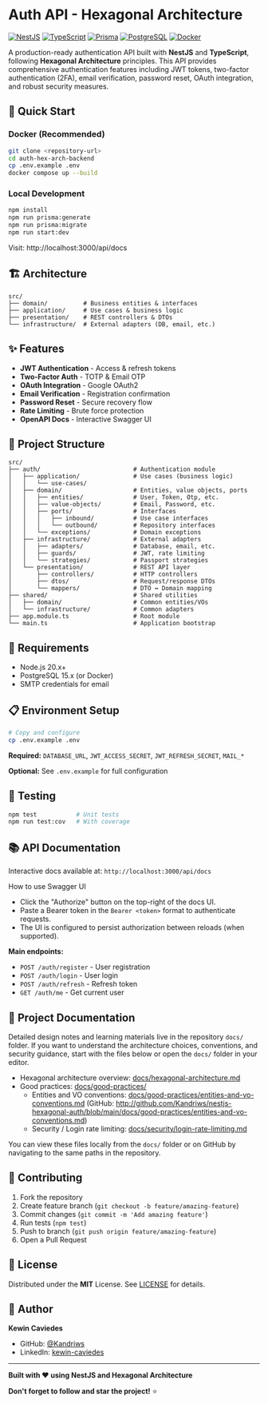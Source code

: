# Auth API - Hexagonal Architecture

[![NestJS](https://img.shields.io/badge/NestJS-11.x-ea2845?style=flat&logo=nestjs)](https://nestjs.com/)
[![TypeScript](https://img.shields.io/badge/TypeScript-5.x-3178c6?style=flat&logo=typescript)](https://www.typescriptlang.org/)
[![Prisma](https://img.shields.io/badge/Prisma-6.x-2d3748?style=flat&logo=prisma)](https://www.prisma.io/)
[![PostgreSQL](https://img.shields.io/badge/PostgreSQL-15-4169e1?style=flat&logo=postgresql)](https://www.postgresql.org/)
[![Docker](https://img.shields.io/badge/Docker-Ready-2496ed?style=flat&logo=docker)](https://www.docker.com/)

A production-ready authentication API built with **NestJS** and **TypeScript**, following **Hexagonal Architecture** principles. This API provides comprehensive authentication features including JWT tokens, two-factor authentication (2FA), email verification, password reset, OAuth integration, and robust security measures.

## 🚀 Quick Start

### Docker (Recommended)
```bash
git clone <repository-url>
cd auth-hex-arch-backend
cp .env.example .env
docker compose up --build
```

### Local Development
```bash
npm install
npm run prisma:generate
npm run prisma:migrate
npm run start:dev
```

Visit: http://localhost:3000/api/docs

## 🏗️ Architecture

```
src/
├── domain/          # Business entities & interfaces
├── application/     # Use cases & business logic
├── presentation/    # REST controllers & DTOs
└── infrastructure/  # External adapters (DB, email, etc.)
```

## ✨ Features

- **JWT Authentication** - Access & refresh tokens
- **Two-Factor Auth** - TOTP & Email OTP
- **OAuth Integration** - Google OAuth2
- **Email Verification** - Registration confirmation
- **Password Reset** - Secure recovery flow
- **Rate Limiting** - Brute force protection
- **OpenAPI Docs** - Interactive Swagger UI

## 📁 Project Structure

```
src/
├── auth/                          # Authentication module
│   ├── application/               # Use cases (business logic)
│   │   └── use-cases/
│   ├── domain/                    # Entities, value objects, ports
│   │   ├── entities/              # User, Token, Otp, etc.
│   │   ├── value-objects/         # Email, Password, etc.
│   │   ├── ports/                 # Interfaces
│   │   │   ├── inbound/           # Use case interfaces
│   │   │   └── outbound/          # Repository interfaces
│   │   └── exceptions/            # Domain exceptions
│   ├── infrastructure/            # External adapters
│   │   ├── adapters/              # Database, email, etc.
│   │   ├── guards/                # JWT, rate limiting
│   │   └── strategies/            # Passport strategies
│   └── presentation/              # REST API layer
│       ├── controllers/           # HTTP controllers
│       ├── dtos/                  # Request/response DTOs
│       └── mappers/               # DTO ↔ Domain mapping
├── shared/                        # Shared utilities
│   ├── domain/                    # Common entities/VOs
│   └── infrastructure/            # Common adapters
├── app.module.ts                  # Root module
└── main.ts                        # Application bootstrap
```

## 🔧 Requirements

- Node.js 20.x+
- PostgreSQL 15.x (or Docker)
- SMTP credentials for email

## 📋 Environment Setup

```bash
# Copy and configure
cp .env.example .env
```

**Required:** `DATABASE_URL`, `JWT_ACCESS_SECRET`, `JWT_REFRESH_SECRET`, `MAIL_*`

**Optional:** See `.env.example` for full configuration

## 🧪 Testing

```bash
npm test           # Unit tests
npm run test:cov   # With coverage
```

## 📚 API Documentation

Interactive docs available at: `http://localhost:3000/api/docs`

How to use Swagger UI
- Click the "Authorize" button on the top-right of the docs UI.
- Paste a Bearer token in the `Bearer <token>` format to authenticate requests.
- The UI is configured to persist authorization between reloads (when supported).

**Main endpoints:**
- `POST /auth/register` - User registration
- `POST /auth/login` - User login
- `POST /auth/refresh` - Refresh token
- `GET /auth/me` - Get current user

## 📖 Project Documentation

Detailed design notes and learning materials live in the repository `docs/` folder. If you want to understand the architecture choices, conventions, and security guidance, start with the files below or open the `docs/` folder in your editor.

- Hexagonal architecture overview: [docs/hexagonal-architecture.md](docs/hexagonal-architecture.md)
- Good practices: [docs/good-practices/](docs/good-practices/)
	- Entities and VO conventions: [docs/good-practices/entities-and-vo-conventions.md](docs/good-practices/entities-and-vo-conventions.md) (GitHub: http://github.com/Kandriws/nestjs-hexagonal-auth/blob/main/docs/good-practices/entities-and-vo-conventions.md)
	- Security / Login rate limiting: [docs/security/login-rate-limiting.md](docs/security/login-rate-limiting.md)

You can view these files locally from the `docs/` folder or on GitHub by navigating to the same paths in the repository.

## 🤝 Contributing

1. Fork the repository
2. Create feature branch (`git checkout -b feature/amazing-feature`)
3. Commit changes (`git commit -m 'Add amazing feature'`)
4. Run tests (`npm test`)
5. Push to branch (`git push origin feature/amazing-feature`)
6. Open a Pull Request

## 📄 License

Distributed under the **MIT** License. See [LICENSE](LICENSE) for details.

## 👤 Author

**Kewin Caviedes**
- GitHub: [@Kandriws](https://github.com/Kandriws)
- LinkedIn: [kewin-caviedes](https://www.linkedin.com/in/kewin-caviedes/)

---


**Built with ❤️ using NestJS and Hexagonal Architecture**

**Don't forget to follow and star the project!** ⭐

